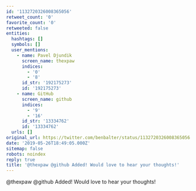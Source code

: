 ```yaml
---
id: '1132720326008365056'
retweet_count: '0'
favorite_count: '0'
retweeted: false
entities:
  hashtags: []
  symbols: []
  user_mentions:
    - name: Pavel Djundik
      screen_name: thexpaw
      indices:
        - '0'
        - '8'
      id_str: '192175273'
      id: '192175273'
    - name: GitHub
      screen_name: github
      indices:
        - '9'
        - '16'
      id_str: '13334762'
      id: '13334762'
  urls: []
original_url: https://twitter.com/benbalter/status/1132720326008365056
date: '2019-05-26T18:49:05.000Z'
sitemap: false
robots: noindex
reply: true
title: '@thexpaw @github Added! Would love to hear your thoughts!'
---
```


@thexpaw @github Added! Would love to hear your thoughts!